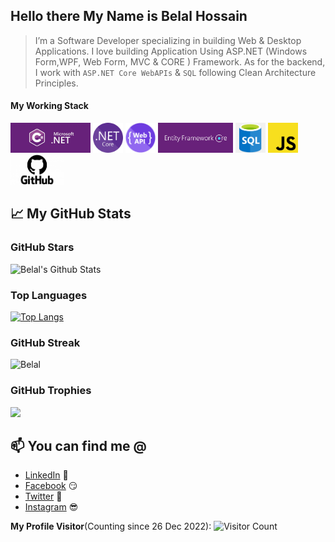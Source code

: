 ## Hello there My Name is Belal Hossain
<!--![BelalDotNet_Github](Images/ProfileCover.png)-->
> I’m a Software Developer specializing in building Web & Desktop Applications. I love building Application Using ASP.NET (Windows Form,WPF, Web Form, MVC & CORE ) Framework.  As for the backend, I work with `ASP.NET Core WebAPIs` & `SQL` following Clean Architecture Principles. 


#### My Working Stack
<!--![Csharp](Images/MicrosoftDotNet.jpeg)-->
<img height="48" src="Images/MicrosoftDotNet.jpeg" alt="Csharp"> <img height="48" src="Images/DotNetCore.png" alt="Csharp"> <img height="48" src="Images/WEBAPI.png" alt="Csharp"> <img height="48" src="Images/EFCore.png" alt="Csharp"> <img height="48" src="Images/SQL.png" alt="Csharp"> <img height="48" src="Images/JS.png" alt="Csharp"> <img height="48" src="Images/Github.png" alt="Csharp">
<!--
**BelalDotNet/BelalDotNet** is a ✨ _special_ ✨ repository because its `README.md` (this file) appears on your GitHub profile.

Here are some ideas to get you started:

- 🔭 I’m currently working on ...
- 🌱 I’m currently learning ...
- 👯 I’m looking to collaborate on ...
- 🤔 I’m looking for help with ...
- 💬 Ask me about ...
- 📫 How to reach me: ...
- 😄 Pronouns: ...
- ⚡ Fun fact: ...
-->

## 📈 My GitHub Stats
### GitHub Stars

![Belal's Github Stats](https://github-readme-stats.vercel.app/api?username=BelalDotNet&show_icons=true&theme=radical)

### Top Languages

[![Top Langs](https://github-readme-stats.vercel.app/api/top-langs/?username=BelalDotNet&layout=compact)](https://github.com/anuraghazra/github-readme-stats)

### GitHub Streak

<img width="48%" src="https://github-readme-streak-stats.herokuapp.com/?user=BelalDotNet&theme=highcontrast&hide_border=true" alt="Belal" />

### GitHub Trophies

<img src="https://github-profile-trophy.vercel.app/?username=BelalDotNet&theme=juicyfresh&no-bg=true" />

## 📫 You can find me @
<!-- YOU-CAN-FIND-ME:START -->
- [LinkedIn](https://www.linkedin.com/in/UniqueBelal/) 💼
- [Facebook](https://www.facebook.com/UniqueBelal) 😏
- [Twitter](https://twitter.com/UniqueBelal) 🐤
- [Instagram](https://www.instagram.com/UniqueBelal/) 😎
<!-- YOU-CAN-FIND-ME:END -->


**My Profile Visitor**(Counting since 26 Dec 2022): ![Visitor Count](https://profile-counter.glitch.me/BelalDotNet/count.svg)
